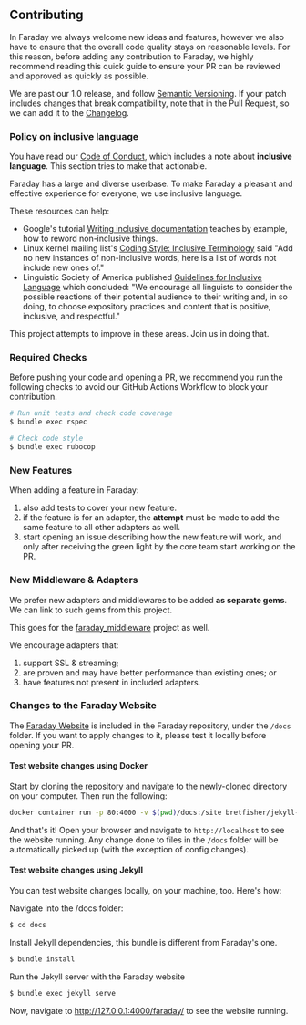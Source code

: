 ## Contributing

In Faraday we always welcome new ideas and features, however we also have to ensure
that the overall code quality stays on reasonable levels.
For this reason, before adding any contribution to Faraday, we highly recommend reading this
quick guide to ensure your PR can be reviewed and approved as quickly as possible.

We are past our 1.0 release, and follow [Semantic Versioning][semver]. If your
patch includes changes that break compatibility, note that in the Pull Request, so we can add it to
the [Changelog][].


### Policy on inclusive language

You have read our [Code of Conduct][], which includes a note about **inclusive language**. This section tries to make that actionable.

Faraday has a large and diverse userbase. To make Faraday a pleasant and effective experience for everyone, we use inclusive language.

These resources can help:

- Google's tutorial [Writing inclusive documentation](https://developers.google.com/style/inclusive-documentation) teaches by example, how to reword non-inclusive things.
- Linux kernel mailing list's [Coding Style: Inclusive Terminology](https://lkml.org/lkml/2020/7/4/229) said "Add no new instances of non-inclusive words, here is a list of words not include new ones of."
- Linguistic Society of America published [Guidelines for Inclusive Language](https://www.linguisticsociety.org/resource/guidelines-inclusive-language) which concluded: "We encourage all linguists to consider the possible reactions of their potential audience to their writing and, in so doing, to choose expository practices and content that is positive, inclusive, and respectful."

This project attempts to improve in these areas. Join us in doing that.


### Required Checks

Before pushing your code and opening a PR, we recommend you run the following checks to avoid
our GitHub Actions Workflow to block your contribution.

```bash
# Run unit tests and check code coverage
$ bundle exec rspec

# Check code style
$ bundle exec rubocop
```


### New Features

When adding a feature in Faraday:

1. also add tests to cover your new feature.
2. if the feature is for an adapter, the **attempt** must be made to add the same feature to all other adapters as well.
3. start opening an issue describing how the new feature will work, and only after receiving
the green light by the core team start working on the PR.


### New Middleware & Adapters

We prefer new adapters and middlewares to be added **as separate gems**. We can link to such gems from this project.

This goes for the [faraday_middleware][] project as well.

We encourage adapters that:

1. support SSL & streaming;
1. are proven and may have better performance than existing ones; or
1. have features not present in included adapters.


### Changes to the Faraday Website

The [Faraday Website][website] is included in the Faraday repository, under the `/docs` folder.
If you want to apply changes to it, please test it locally before opening your PR.


#### Test website changes using Docker

Start by cloning the repository and navigate to the newly-cloned directory on your computer. Then run the following:

```bash
docker container run -p 80:4000 -v $(pwd)/docs:/site bretfisher/jekyll-serve
```

And that's it! Open your browser and navigate to `http://localhost` to see the website running.
Any change done to files in the `/docs` folder will be automatically picked up (with the exception of config changes).


#### Test website changes using Jekyll

You can test website changes locally, on your machine, too. Here's how:

Navigate into the /docs folder:

```bash
$ cd docs
```

Install Jekyll dependencies, this bundle is different from Faraday's one.

```bash
$ bundle install
```

Run the Jekyll server with the Faraday website

```bash
$ bundle exec jekyll serve
```

Now, navigate to http://127.0.0.1:4000/faraday/ to see the website running.

[semver]:               https://semver.org/
[changelog]:            https://github.com/lostisland/faraday/releases
[faraday_middleware]:   https://github.com/lostisland/faraday_middleware
[website]:              https://lostisland.github.io/faraday
[Code of Conduct]:      ./CODE_OF_CONDUCT.md
